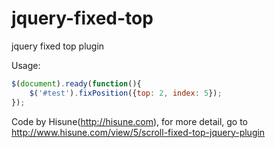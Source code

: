 # jquery-fixed-top
jquery fixed top plugin

Usage:

```js
$(document).ready(function(){
    $('#test').fixPosition({top: 2, index: 5});
});
```

Code by Hisune(http://hisune.com), for more detail, go to http://www.hisune.com/view/5/scroll-fixed-top-jquery-plugin
